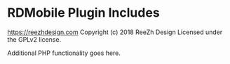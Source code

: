 # RDMobile Plugin Includes #
https://reezhdesign.com
Copyright (c) 2018 ReeZh Design
Licensed under the GPLv2 license.

Additional PHP functionality goes here.